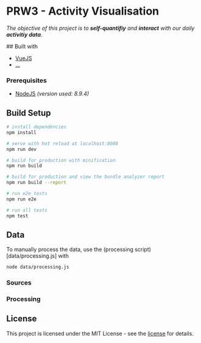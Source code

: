 # PRW3 - Activity Visualisation
_The objective of this project is to **self-quantifiy** and **interact** with our daily **activitiy data**._  

## Built with   
* [VueJS](https://vuejs.org/)  
* [...]()  

### Prerequisites  
* [NodeJS](https://nodejs.org/en/) _(version used: 8.9.4)_  

## Build Setup

``` bash
# install dependencies
npm install

# serve with hot reload at localhost:8080
npm run dev

# build for production with minification
npm run build

# build for production and view the bundle analyzer report
npm run build --report

# run e2e tests
npm run e2e

# run all tests
npm test
```

## Data
To manually process the data, use the (processing script)[data/processing.js] with  
```bash
node data/processing.js  
```

### Sources

### Processing

## License
This project is licensed under the MIT License - see the [license](license) for details.  
